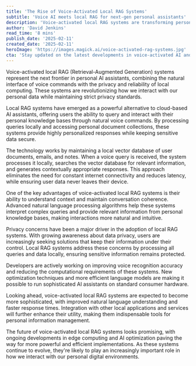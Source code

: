 ```yaml
---
title: 'The Rise of Voice-Activated Local RAG Systems'
subtitle: 'Voice AI meets local RAG for next-gen personal assistants'
description: 'Voice-activated local RAG systems are transforming personal AI assistants by combining natural voice interfaces with secure, private local computing. These systems process queries locally, maintain user privacy, and provide personalized responses without requiring cloud connectivity.'
author: 'David Jenkins'
read_time: '8 mins'
publish_date: '2025-02-11'
created_date: '2025-02-11'
heroImage: 'https://images.magick.ai/voice-activated-rag-systems.jpg'
cta: 'Stay updated on the latest developments in voice-activated AI and local RAG systems by following us on LinkedIn. Join our community of tech enthusiasts and industry professionals shaping the future of personal AI assistants.'
---
```


Voice-activated local RAG (Retrieval-Augmented Generation) systems represent the next frontier in personal AI assistants, combining the natural interface of voice commands with the privacy and reliability of local computing. These systems are revolutionizing how we interact with our personal data while maintaining strict privacy standards.

Local RAG systems have emerged as a powerful alternative to cloud-based AI assistants, offering users the ability to query and interact with their personal knowledge bases through natural voice commands. By processing queries locally and accessing personal document collections, these systems provide highly personalized responses while keeping sensitive data secure.

The technology works by maintaining a local vector database of user documents, emails, and notes. When a voice query is received, the system processes it locally, searches the vector database for relevant information, and generates contextually appropriate responses. This approach eliminates the need for constant internet connectivity and reduces latency, while ensuring user data never leaves their device.

One of the key advantages of voice-activated local RAG systems is their ability to understand context and maintain conversation coherence. Advanced natural language processing algorithms help these systems interpret complex queries and provide relevant information from personal knowledge bases, making interactions more natural and intuitive.

Privacy concerns have been a major driver in the adoption of local RAG systems. With growing awareness about data privacy, users are increasingly seeking solutions that keep their information under their control. Local RAG systems address these concerns by processing all queries and data locally, ensuring sensitive information remains protected.

Developers are actively working on improving voice recognition accuracy and reducing the computational requirements of these systems. New optimization techniques and more efficient language models are making it possible to run sophisticated AI assistants on standard consumer hardware.

Looking ahead, voice-activated local RAG systems are expected to become more sophisticated, with improved natural language understanding and faster response times. Integration with other local applications and services will further enhance their utility, making them indispensable tools for personal information management.

The future of voice-activated local RAG systems looks promising, with ongoing developments in edge computing and AI optimization paving the way for more powerful and efficient implementations. As these systems continue to evolve, they're likely to play an increasingly important role in how we interact with our personal digital environments.